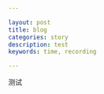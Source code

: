 ```yaml
---

layout: post
title: blog
categories: story
description: test
keywords: time, recording

---
```


测试

